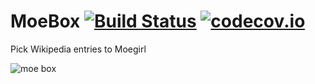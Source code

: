 # MoeBox  [![Build Status](https://travis-ci.org/ethe/MoeBox.svg?branch=master)](https://travis-ci.org/ethe/MoeBox) [![codecov.io](https://codecov.io/github/ethe/MoeBox/coverage.svg?branch=master)](https://codecov.io/github/ethe/MoeBox?branch=master)
Pick Wikipedia entries to Moegirl

![moe box](http://vignette2.wikia.nocookie.net/steins-gate/images/2/20/Amadeus_anime.png/revision/latest?cb=20160101193615)
